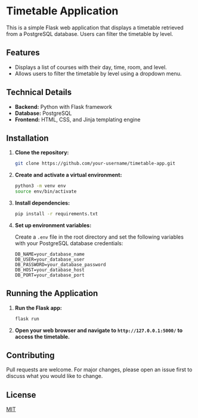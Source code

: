 # Timetable Application

This is a simple Flask web application that displays a timetable retrieved from a PostgreSQL database. Users can filter the timetable by level.

## Features

- Displays a list of courses with their day, time, room, and level.
- Allows users to filter the timetable by level using a dropdown menu.

## Technical Details

- **Backend:** Python with Flask framework
- **Database:** PostgreSQL
- **Frontend:** HTML, CSS, and Jinja templating engine

## Installation

1. **Clone the repository:**

   ```bash
   git clone https://github.com/your-username/timetable-app.git
   ```

2. **Create and activate a virtual environment:**

   ```bash
   python3 -m venv env
   source env/bin/activate
   ```

3. **Install dependencies:**

   ```bash
   pip install -r requirements.txt
   ```

4. **Set up environment variables:**

   Create a `.env` file in the root directory and set the following variables with your PostgreSQL database credentials:

   ```
   DB_NAME=your_database_name
   DB_USER=your_database_user
   DB_PASSWORD=your_database_password
   DB_HOST=your_database_host
   DB_PORT=your_database_port
   ```

## Running the Application

1. **Run the Flask app:**

   ```bash
   flask run
   ```

2. **Open your web browser and navigate to `http://127.0.0.1:5000/` to access the timetable.**

## Contributing

Pull requests are welcome. For major changes, please open an issue first to discuss what you would like to change.

## License

[MIT](https://choosealicense.com/licenses/mit/)